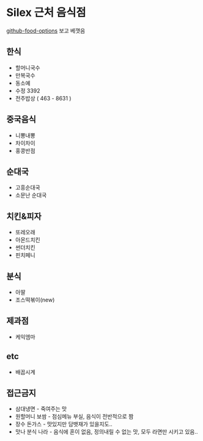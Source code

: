 Silex 근처 음식점
=================

[github-food-options](https://github.com/bleikamp/github-food-options) 보고 베꼇음

한식
----

* 할머니국수
* 만복국수
* 동소예
* 수정 3392
* 전주밥상 ( 463 - 8631 )

중국음식
--------

* 니뽕내뽕
* 차이차이
* 홍콩반점

순대국
------

* 고흥순대국
* 소문난 순대국


치킨&피자
--------

* 또레오래
* 아몬드치킨
* 썬더치킨
* 핀치페니

분식
----

* 아딸
* 조스떡볶이(new)

제과점
-------

* 케익엠마

etc
---

* 배꼽시계

접근금지
-------

* 삼대냉면 - 죽여주는 맛
* 원할머니 보쌈 - 점심메뉴 부실, 음식이 전반적으로 짬
* 장수 돈가스 - 맛있지만 담뱃재가 있을지도..
* 맛나 분식 나라 - 음식에 혼이 없음, 정의내릴 수 없는 맛, 모두 라면만 시키고 있음..
